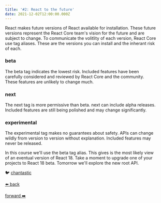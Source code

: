 ```yaml
---
title: '#2: React to the future'
date: 2021-12-02T12:00:00.000Z
---
```


React makes future versions of React available for installation.
These future versions represent the React Core team's vision for the future and are subject to change.
To communicate the volitlity of each version, React Core use tag aliases. These are the versions you can install and the inherant risk of each.

### beta

The beta tag indicates the lowest risk. Included features have been carefully considered and reviewed by React Core and the community. These features are unlikely to change much.

### next

The next tag is more permissive than beta. next can include alpha releases. Included features are still being polished and may change significantly.

### experimental

The experimental tag makes no guarantees about safety. APIs can change wildly from version to version without explanation. Included features may never be released.

In this course we'll use the beta tag alias. This gives is the most likely view of an eventual version of React 18.
Take a moment to upgrade one of your projects to React 18 beta.
Tomorrow we'll explore the new root API.

🐦 [chantastic](https://chan.dev/twitter)

<div class="flex">

[⬅️ back](/lessons/reactholiday/2021/1)

<div class="mx-auto"></div>

[forward ➡️](/lessons/reactholiday/2021/3)

</div>
